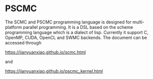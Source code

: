 # PSCMC
The SCMC and PSCMC programming language is designed for multi-platform parallel programming. It is a DSL based on the scheme programming language which is a dialect of lisp. Currently it support C, OpenMP, CUDA, OpenCL and SWMC backends. The document can be accessed through 

https://jianyuanxiao.github.io/scmc.html

and 

https://jianyuanxiao.github.io/pscmc_kernel.html
